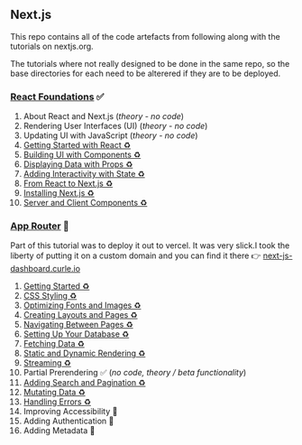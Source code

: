 ## Next.js

This repo contains all of the code artefacts from following along with the tutorials on nextjs.org.

The tutorials where not really designed to be done in the same repo, so the base directories for each need to be alterered if they are to be deployed.

### [React Foundations](https://nextjs.org/learn/react-foundations)  ✅

1. About React and Next.js (_theory - no code_)
2. Rendering User Interfaces (UI)  (_theory - no code_)
3. Updating UI with JavaScript  (_theory - no code_)
4. [Getting Started with React ♻️][1-4]
5. [Building UI with Components ♻️][1-4]
6. [Displaying Data with Props ♻️][1-6]
7. [Adding Interactivity with State ♻️][1-7]
8. [From React to Next.js ♻️][1-89]
9. [Installing Next.js ♻️][1-89]
10. [Server and Client Components ♻️][1-10]

[1-4]: https://github.com/treejamie/next-js-learn/pull/1
[1-5]: https://github.com/treejamie/next-js-learn/pull/2
[1-6]: https://github.com/treejamie/next-js-learn/pull/3
[1-7]: https://github.com/treejamie/next-js-learn/pull/4
[1-89]: https://github.com/treejamie/next-js-learn/pull/5
[1-10]: https://github.com/treejamie/next-js-learn/pull/6


### [App Router](https://nextjs.org/learn/dashboard-app/getting-started) 🚧

Part of this tutorial was to deploy it out to vercel. It was very slick.I took the liberty of putting it on a custom domain and you can find it there 👉 [next-js-dashboard.curle.io](https://next-js-dashboard.curle.io)


1. [Getting Started ♻️][2-1]  
2. [CSS Styling ♻️][2-2]
3. [Optimizing Fonts and Images ♻️][2-3]  
4. [Creating Layouts and Pages ♻️][2-4]  
5. [Navigating Between Pages ♻️][2-5]  
6. [Setting Up Your Database ♻️][2-6]  
7. [Fetching Data ♻️][2-7]  
8. [Static and Dynamic Rendering ♻️][2-8]
9. [Streaming ♻️][2-9]
10. Partial Prerendering ✅ (_no code, theory / beta functionality_)
11. [Adding Search and Pagination ♻️][2-11]
12. [Mutating Data️ ♻️][2-12]
13. [Handling Errors ♻️][2-13]
14. Improving Accessibility 🚧 
15. Adding Authentication 🚧  
16. Adding Metadata 🚧️ 




[2-1]: https://github.com/treejamie/next-js-learn/pull/7
[2-2]: https://github.com/treejamie/next-js-learn/pull/9
[2-3]: https://github.com/treejamie/next-js-learn/pull/10
[2-4]: https://github.com/treejamie/next-js-learn/pull/11
[2-5]: https://github.com/treejamie/next-js-learn/pull/12
[2-6]: https://github.com/treejamie/next-js-learn/pull/13
[2-7]: https://github.com/treejamie/next-js-learn/pull/15
[2-8]: https://github.com/treejamie/next-js-learn/pull/16
[2-9]: https://github.com/treejamie/next-js-learn/pull/17
[2-11]: https://github.com/treejamie/next-js-learn/pull/19
[2-12]: https://github.com/treejamie/next-js-learn/pull/20
[2-13]: https://github.com/treejamie/next-js-learn/pull/23